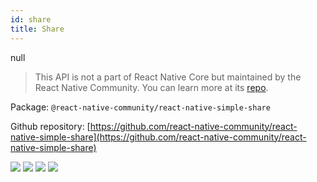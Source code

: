 ```yaml
---
id: share
title: Share
---
```


null

> This API is not a part of React Native Core but maintained by the React Native Community. You can learn more at its [repo](https://github.com/react-native-community/react-native-simple-share).

Package: `@react-native-community/react-native-simple-share`

Github repository: [https://github.com/react-native-community/react-native-simple-share](https://github.com/react-native-community/react-native-simple-share)

<div class="docs_badges">
<img src="https://img.shields.io/github/stars/react-native-community/react-native-simple-share?style=social" />
<img src="https://img.shields.io/github/issues-pr-raw/react-native-community/react-native-simple-share" />
<img src="https://img.shields.io/github/issues-raw/react-native-community/react-native-simple-share" />
<img src="https://img.shields.io/npm/v/@react-native-community/react-native-simple-share" />
</div>
